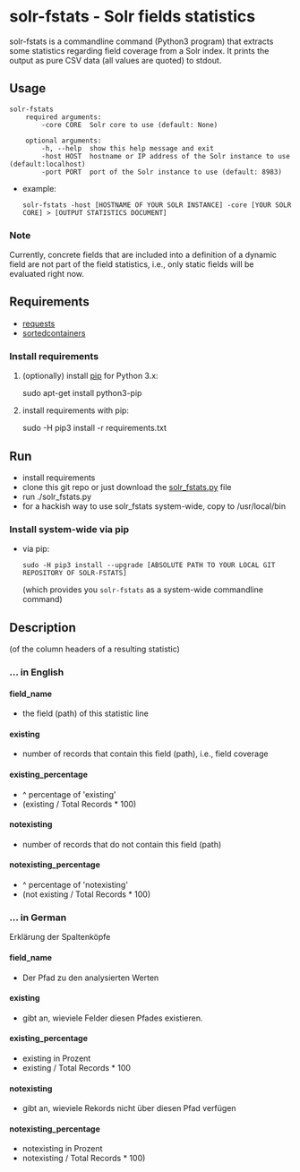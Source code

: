 # solr-fstats - Solr fields statistics

solr-fstats is a commandline command (Python3 program) that extracts some statistics regarding field coverage from a Solr index. It prints the output as pure CSV data (all values are quoted) to stdout.

## Usage

```
solr-fstats
    required arguments:
        -core CORE  Solr core to use (default: None)

    optional arguments:
        -h, --help  show this help message and exit
        -host HOST  hostname or IP address of the Solr instance to use (default:localhost)
        -port PORT  port of the Solr instance to use (default: 8983)
```

* example:
    ```
    solr-fstats -host [HOSTNAME OF YOUR SOLR INSTANCE] -core [YOUR SOLR CORE] > [OUTPUT STATISTICS DOCUMENT]
    ```

### Note

Currently, concrete fields that are included into a definition of a dynamic field are not part of the field statistics, i.e., only static fields will be evaluated right now.

## Requirements

* [requests](http://docs.python-requests.org/en/master/)
* [sortedcontainers](http://www.grantjenks.com/docs/sortedcontainers/)

### Install requirements

1. (optionally) install [pip](https://pip.pypa.io/) for Python 3.x:

    sudo apt-get install python3-pip

2. install requirements with pip:

    sudo -H pip3 install -r requirements.txt

## Run

* install requirements
* clone this git repo or just download the [solr_fstats.py](solr_fstats/solr_fstats.py) file
* run ./solr_fstats.py
* for a hackish way to use solr_fstats system-wide, copy to /usr/local/bin

### Install system-wide via pip

* via pip:
    ```
    sudo -H pip3 install --upgrade [ABSOLUTE PATH TO YOUR LOCAL GIT REPOSITORY OF SOLR-FSTATS]
    ```
    (which provides you ```solr-fstats``` as a system-wide commandline command)

## Description

(of the column headers of a resulting statistic)

### ... in English

#### field_name
* the field (path) of this statistic line

#### existing
* number of records that contain this field (path), i.e., field coverage

#### existing_percentage
* ^ percentage of 'existing'
* (existing / Total Records * 100)

#### notexisting
* number of records that do not contain this field (path)

#### notexisting_percentage
* ^ percentage of 'notexisting'
* (not existing / Total Records * 100)

### ... in German

Erklärung der Spaltenköpfe

#### field_name
* Der Pfad zu den analysierten Werten

#### existing
* gibt an, wieviele Felder diesen Pfades existieren.

#### existing_percentage
* existing in Prozent
* existing / Total Records * 100

#### notexisting
* gibt an, wieviele Rekords nicht über diesen Pfad verfügen

#### notexisting_percentage
* notexisting in Prozent
* notexisting / Total Records * 100)
